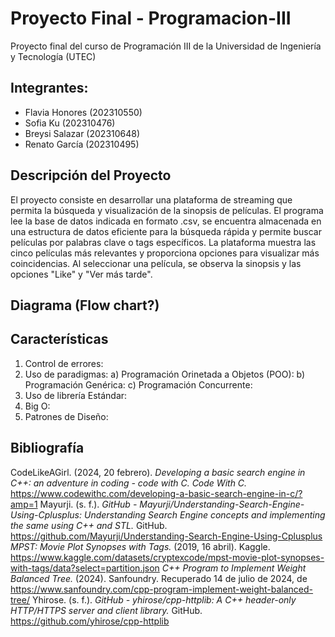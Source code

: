 # Proyecto Final - Programacion-III

Proyecto final del curso de Programación III de la Universidad de Ingeniería y Tecnología (UTEC)

## Integrantes:
- Flavia Honores (202310550)
- Sofia Ku (202310476)
- Breysi Salazar (202310648)
- Renato García (202310495)

## Descripción del Proyecto
El proyecto consiste en desarrollar una plataforma de streaming que permita la búsqueda y visualización de la sinopsis de películas. El programa lee la base de datos indicada en formato .csv, se encuentra almacenada en una estructura de datos eficiente para la búsqueda rápida y permite buscar películas por palabras clave o tags específicos. La plataforma muestra las cinco películas más relevantes y proporciona opciones para visualizar más coincidencias. Al seleccionar una película, se observa la sinopsis y las opciones "Like" y "Ver más tarde".

## Diagrama (Flow chart?)

## Características
1. Control de errores:
2. Uso de paradigmas:
   a) Programación Orinetada a Objetos (POO):
   b) Programación Genérica:
   c) Programación Concurrente:
3. Uso de librería Estándar:
4. Big O:
5. Patrones de Diseño:

## Bibliografía
CodeLikeAGirl. (2024, 20 febrero). _Developing a basic search engine in C++: an adventure in coding - code with C. Code With C._ https://www.codewithc.com/developing-a-basic-search-engine-in-c/?amp=1
Mayurji. (s. f.). _GitHub - Mayurji/Understanding-Search-Engine-Using-Cplusplus: Understanding Search Engine concepts and implementing the same using C++ and STL._ GitHub. https://github.com/Mayurji/Understanding-Search-Engine-Using-Cplusplus
_MPST: Movie Plot Synopses with Tags._ (2019, 16 abril). Kaggle. https://www.kaggle.com/datasets/cryptexcode/mpst-movie-plot-synopses-with-tags/data?select=partition.json
_C++ Program to Implement Weight Balanced Tree._ (2024). Sanfoundry. Recuperado 14 de julio de 2024, de https://www.sanfoundry.com/cpp-program-implement-weight-balanced-tree/
Yhirose. (s. f.). _GitHub - yhirose/cpp-httplib: A C++ header-only HTTP/HTTPS server and client library._ GitHub. https://github.com/yhirose/cpp-httplib
